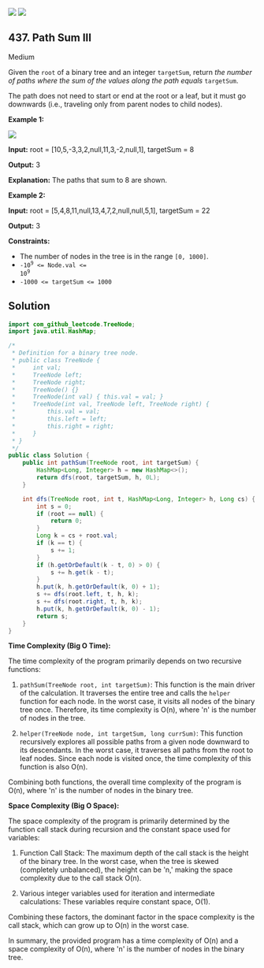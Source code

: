 [![](https://img.shields.io/github/stars/javadev/LeetCode-in-All?label=Stars&style=flat-square)](https://github.com/javadev/LeetCode-in-All)
[![](https://img.shields.io/github/forks/javadev/LeetCode-in-All?label=Fork%20me%20on%20GitHub%20&style=flat-square)](https://github.com/javadev/LeetCode-in-All/fork)

## 437\. Path Sum III

Medium

Given the `root` of a binary tree and an integer `targetSum`, return _the number of paths where the sum of the values along the path equals_ `targetSum`.

The path does not need to start or end at the root or a leaf, but it must go downwards (i.e., traveling only from parent nodes to child nodes).

**Example 1:**

![](https://assets.leetcode.com/uploads/2021/04/09/pathsum3-1-tree.jpg)

**Input:** root = [10,5,-3,3,2,null,11,3,-2,null,1], targetSum = 8

**Output:** 3

**Explanation:** The paths that sum to 8 are shown. 

**Example 2:**

**Input:** root = [5,4,8,11,null,13,4,7,2,null,null,5,1], targetSum = 22

**Output:** 3 

**Constraints:**

*   The number of nodes in the tree is in the range `[0, 1000]`.
*   <code>-10<sup>9</sup> <= Node.val <= 10<sup>9</sup></code>
*   `-1000 <= targetSum <= 1000`

## Solution

```java
import com_github_leetcode.TreeNode;
import java.util.HashMap;

/*
 * Definition for a binary tree node.
 * public class TreeNode {
 *     int val;
 *     TreeNode left;
 *     TreeNode right;
 *     TreeNode() {}
 *     TreeNode(int val) { this.val = val; }
 *     TreeNode(int val, TreeNode left, TreeNode right) {
 *         this.val = val;
 *         this.left = left;
 *         this.right = right;
 *     }
 * }
 */
public class Solution {
    public int pathSum(TreeNode root, int targetSum) {
        HashMap<Long, Integer> h = new HashMap<>();
        return dfs(root, targetSum, h, 0L);
    }

    int dfs(TreeNode root, int t, HashMap<Long, Integer> h, Long cs) {
        int s = 0;
        if (root == null) {
            return 0;
        }
        Long k = cs + root.val;
        if (k == t) {
            s += 1;
        }
        if (h.getOrDefault(k - t, 0) > 0) {
            s += h.get(k - t);
        }
        h.put(k, h.getOrDefault(k, 0) + 1);
        s += dfs(root.left, t, h, k);
        s += dfs(root.right, t, h, k);
        h.put(k, h.getOrDefault(k, 0) - 1);
        return s;
    }
}
```

**Time Complexity (Big O Time):**

The time complexity of the program primarily depends on two recursive functions:

1. `pathSum(TreeNode root, int targetSum)`: This function is the main driver of the calculation. It traverses the entire tree and calls the `helper` function for each node. In the worst case, it visits all nodes of the binary tree once. Therefore, its time complexity is O(n), where 'n' is the number of nodes in the tree.

2. `helper(TreeNode node, int targetSum, long currSum)`: This function recursively explores all possible paths from a given node downward to its descendants. In the worst case, it traverses all paths from the root to leaf nodes. Since each node is visited once, the time complexity of this function is also O(n).

Combining both functions, the overall time complexity of the program is O(n), where 'n' is the number of nodes in the binary tree.

**Space Complexity (Big O Space):**

The space complexity of the program is primarily determined by the function call stack during recursion and the constant space used for variables:

1. Function Call Stack: The maximum depth of the call stack is the height of the binary tree. In the worst case, when the tree is skewed (completely unbalanced), the height can be 'n,' making the space complexity due to the call stack O(n).

2. Various integer variables used for iteration and intermediate calculations: These variables require constant space, O(1).

Combining these factors, the dominant factor in the space complexity is the call stack, which can grow up to O(n) in the worst case.

In summary, the provided program has a time complexity of O(n) and a space complexity of O(n), where 'n' is the number of nodes in the binary tree.
